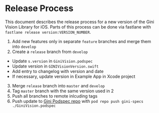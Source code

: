 # Release Process

This document describes the release process for a new version of the Gini Vision Library for iOS.
Parts of this process can be done via fastlane with `fastlane release version:VERSION_NUMBER`.

1. Add new features only in separate `feature` branches and merge them into `develop`
2. Create a `release` branch from `develop`
  * Update `s.version` in `GiniVision.podspec`
  * Update version in `GINIVisionVersion.swift` 
  * Add entry to changelog with version and date
  * If necessary, update version in Example App in Xcode project
3. Merge `release` branch into `master` and `develop`
4. Tag `master` branch with the same version used in 2
5. Push all branches to remote inlcuding tags
6. Push update to [Gini Podspec repo](https://github.com/gini/gini-podspecs) with `pod repo push gini-specs ./GiniVision.podspec`
